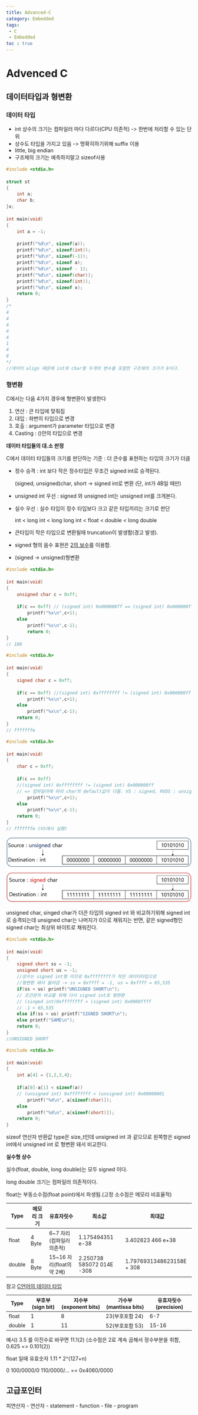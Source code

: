 ```yaml
---
title: Advanced-C
category: Embedded
tags:
 - C
 - Embedded
toc : true
---
```

# Advenced C

## 데이터타입과 형변환

### 데이터 타입

- int 상수의 크기는 컴파일러 마다 다르다(CPU 의존적) -> 한번에 처리할 수 있는 단위
- 상수도 타입을 가지고 있음 -> 명확히하기위해 suffix 이용
- little, big endian
- 구조체의 크기는 예측하지말고 sizeof사용

```c
#include <stdio.h>

struct st
{
	int a;
	char b;
}x;

int main(void)
{
	int a = -1;

	printf("%d\n", sizeof(a));
	printf("%d\n", sizeof(int));
	printf("%d\n", sizeof(-1));
	printf("%d\n", sizeof a);
	printf("%d\n", sizeof - 1);
	printf("%d\n", sizeof(char));
	printf("%d\n", sizeof(int));
	printf("%d\n", sizeof x);
    return 0;
}
/*
4
4
4
4
4
1
4
8
*/
//데이터 align 때문에 int와 char형 두개의 변수를 포함한 구조체의 크기가 8이다.
```

### 형변환

C에서는 다음 4가지 경우에 형변환이 발생한다

1. 연산 : 큰 타입에 맞춰짐
2. 대입 : 좌변의 타입으로 변경
3. 호출 : argument가 parameter 타입으로 변경
4. Casting : ()안의 타입으로 변경

**데이터 타입들의 대.소 판정**

C에서 데이터 타입들의 크기를 판단하는 기준 : 더 큰수를 표현하는 타입의 크기가 더큼

- 정수 승격 : int 보다 작은 정수타입은 무조건 signed int로 승격된다.

  (signed, unsigned)char, short -> signed int로 변환 (단, int가 4B일 때만)

- unsigned int 우선 : signed 와 unsigned int는 unsigned int를 크게본다.

- 실수 우선 : 실수 타입이 정수 타입보다 크고 같은 타입끼리는 크기로 판단

  int < long int < long long int < float < double < long double

- 큰타입이 작은 타입으로 변환될때 truncation이 발생함(경고 발생).

- signed 형의 음수 표현은 [2의 보수](https://ko.wikipedia.org/wiki/2%EC%9D%98_%EB%B3%B4%EC%88%98)를 이용함.

- (signed -> unsigned)형변환 

```C
#include <stdio.h>

int main(void)
{
	unsigned char c = 0xff;

	if(c == 0xff) // (signed int) 0x000000ff == (signed int) 0x000000ff
		printf("%x\n",c+1);
	else
		printf("%x\n",c-1);
		return 0;
}
// 100
```

```c
#include <stdio.h>

int main(void)
{
	signed char c = 0xff;

	if(c == 0xff) //(signed int) 0xffffffff != (signed int) 0x000000ff
		printf("%x\n",c+1);
	else
		printf("%x\n",c-1);
    return 0;
}
// fffffffe
```

```c
#include <stdio.h>

int main(void)
{
	char c = 0xff;

	if(c == 0xff) 
    //(signed int) 0xffffffff != (signed int) 0x000000ff 
	// => 컴파일러에 따라 char의 default값이 다름. VS : signed, RVDS : unsigned
		printf("%x\n",c+1);
	else
		printf("%x\n",c-1);
    return 0;
}
// fffffffe (VS에서 실행)
```

![casting_extention](\assets\img\Embedded\typecasting_extention.jpg)

unsigned char, singed char가 더큰 타입의 signed int 와 비교하기위해 signed int 로 승격되는데 unsigned char는 나머지가 0으로 채워지는 반면, 같은 signed형인 signed char는 최상위 바이트로 채워진다.

```c
#include <stdio.h>

int main(void)
{
	signed short ss = -1; 
	unsigned short us = -1;
	//상수는 signed int형 이므로 0xffffffff가 작은 데이터타입으로 
	//형변환 돼서 들어감 -> ss = 0xffff = -1, us = 0xffff = 65,535 
	if(ss < us) printf("UNSIGNED SHORT\n");
    // 조건문의 비교를 위해 다시 signed int로 형변환
    // (singed int)0xffffffff < (signed int) 0x0000ffff
    // -1 < 65,535
	else if(ss > us) printf("SIGNED SHORT\n");
	else printf("SAME\n");
    return 0;
}
//UNSIGNED SHORT 
```



```c
#include <stdio.h>

int main(void)
{
	int a[4] = {1,2,3,4};

	if(a[0]-a[1] < sizeof(a)) 
    // (unsigned int) 0xffffffff < (unsigned int) 0x00000001
		printf("%d\n", a[sizeof(char)]);
	else
		printf("%d\n", a[sizeof(short)]);
    return 0;
}
```

sizeof 연산자 반환값 type은 size_t인데 unsigned int 과 같으므로 왼쪽항은 signed int에서 unsigned int 로 형변환 돼서 비교한다. 



**실수형 상수**

실수(float, double, long double)는 모두 signed 이다.

long double 크기는 컴파일러 의존적이다.

float는 부동소수점(float point)에서 파생됨.(고정 소수점은 메모리 비효율적)

| Type   | 메모리 크기 | 유효자릿수                 | 최소값                    | 최대값                    |
| ------ | ----------- | -------------------------- | ------------------------- | ------------------------- |
| float  | 4 Byte      | 6~7 자리(컴파일러 의존적)  | 1.175494351 e-38          | 3.402823 466 e+38         |
| double | 8 Byte      | 15~16 자리(float의 약 2배) | 2.250738 585072 014E -308 | 1.7976931348623158E + 308 |

참고 [C언어의 데이터 타입](/posts/embedded-c#C언어의-데이터-타입)

| Type   | 부호부 (sign bit) | 지수부 (exponent bits) | 가수부 (mantissa bits) | 유효자릿수 (precision) |
| ------ | ----------------- | ---------------------- | ---------------------- | ---------------------- |
| float  | 1                 | 8                      | 23(부호포함 24)        | 6-7                    |
| double | 1                 | 11                     | 52(부호포함 53)        | 15-16                  |



예시) 3.5 를 이진수로 바꾸면 11.1(2) (소수점은 2로 계속 곱해서 정수부분을 취함, 0.625 => 0.101(2))

float 일때 유효숫자 1.11 * 2^(127+n)

0 100/0000/0 110/0000/... == 0x4060/0000

## 고급포인터







피연산자 - 연산자 - statement - function - file - program